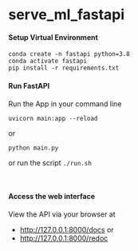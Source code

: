 # serve_ml_fastapi




#### Setup Virtual Environment
```
conda create -n fastapi python=3.8
conda activate fastapi
pip install -r requirements.txt
```

#### Run FastAPI
Run the App in your command line
```
uvicorn main:app --reload
```

or 
```
python main.py
```

or
run the script `./run.sh`

<br>

#### Access the web interface
View the API via your browser at 
- http://127.0.0.1:8000/docs
  or 
- http://127.0.0.1:8000/redoc
